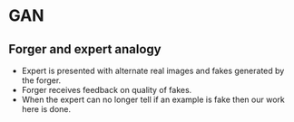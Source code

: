 # GAN

## Forger and expert analogy
- Expert is presented with alternate real images and fakes generated by the forger.
- Forger receives feedback on quality of fakes.
- When the expert can no longer tell if an example is fake then our work here is done.
